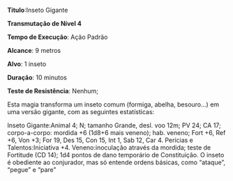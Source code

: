 **Titulo**:Inseto Gigante

**Transmutação de Nível 4**

**Tempo de Execução**: Ação Padrão

**Alcance**: 9 metros

**Alvo**: 1 inseto

**Duração**: 10 minutos

**Teste de Resistência**: Nenhum;

Esta magia transforma um inseto comum (formiga, abelha, besouro...) em uma versão gigante, com as seguintes estatísticas:

Inseto Gigante:Animal 4; N; tamanho Grande, desl. voo 12m; PV 24; CA 17; 
corpo-a-corpo: mordida +6 (1d8+6 mais veneno); 
hab. veneno; Fort +6, Ref +6, Von +3; 
For 19, Des 15, Con 15, Int 1, Sab 12, Car 4. 
Perícias e Talentos:Iniciativa +4.
Veneno:inoculação através da mordida; teste de Fortitude (CD 14); 1d4 pontos de dano temporário de Constituição.
O inseto é obediente ao conjurador, mas só entende ordens básicas, como “ataque”, “pegue” e “pare”
